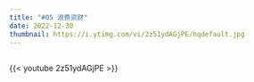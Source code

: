```yaml
---
title: "#05 浪费资财"
date: 2022-12-30
thumbnail: https://i.ytimg.com/vi/2z51ydAGjPE/hqdefault.jpg
---
```


## <!--more-->

{{< youtube 2z51ydAGjPE >}}
